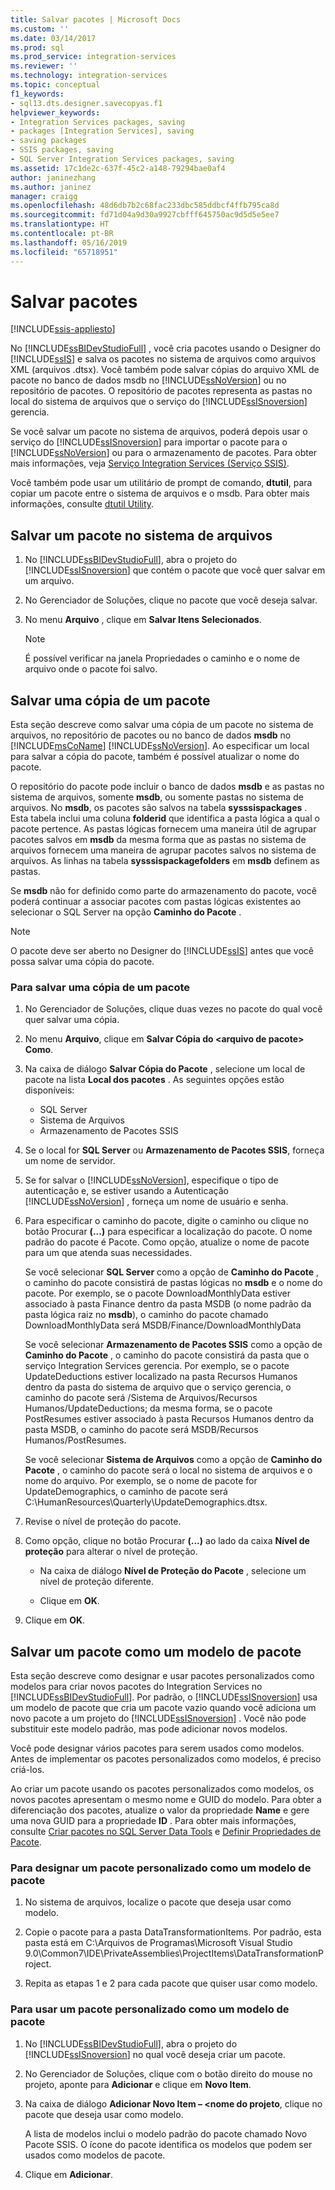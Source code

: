 ```yaml
---
title: Salvar pacotes | Microsoft Docs
ms.custom: ''
ms.date: 03/14/2017
ms.prod: sql
ms.prod_service: integration-services
ms.reviewer: ''
ms.technology: integration-services
ms.topic: conceptual
f1_keywords:
- sql13.dts.designer.savecopyas.f1
helpviewer_keywords:
- Integration Services packages, saving
- packages [Integration Services], saving
- saving packages
- SSIS packages, saving
- SQL Server Integration Services packages, saving
ms.assetid: 17c1de2c-637f-45c2-a148-79294bae0af4
author: janinezhang
ms.author: janinez
manager: craigg
ms.openlocfilehash: 48d6db7b2c68fac233dbc585ddbcf4ffb795ca8d
ms.sourcegitcommit: fd71d04a9d30a9927cbfff645750ac9d5d5e5ee7
ms.translationtype: HT
ms.contentlocale: pt-BR
ms.lasthandoff: 05/16/2019
ms.locfileid: "65718951"
---
```

# <a name="save-packages"></a>Salvar pacotes

[!INCLUDE[ssis-appliesto](../includes/ssis-appliesto-ssvrpluslinux-asdb-asdw-xxx.md)]


  No [!INCLUDE[ssBIDevStudioFull](../includes/ssbidevstudiofull-md.md)] , você cria pacotes usando o Designer do [!INCLUDE[ssIS](../includes/ssis-md.md)] e salva os pacotes no sistema de arquivos como arquivos XML (arquivos .dtsx). Você também pode salvar cópias do arquivo XML de pacote no banco de dados msdb no [!INCLUDE[ssNoVersion](../includes/ssnoversion-md.md)] ou no repositório de pacotes. O repositório de pacotes representa as pastas no local do sistema de arquivos que o serviço do [!INCLUDE[ssISnoversion](../includes/ssisnoversion-md.md)] gerencia.  
  
 Se você salvar um pacote no sistema de arquivos, poderá depois usar o serviço do [!INCLUDE[ssISnoversion](../includes/ssisnoversion-md.md)] para importar o pacote para o [!INCLUDE[ssNoVersion](../includes/ssnoversion-md.md)] ou para o armazenamento de pacotes. Para obter mais informações, veja [Serviço Integration Services &#40;Serviço SSIS&#41;](../integration-services/service/integration-services-service-ssis-service.md).  
  
 Você também pode usar um utilitário de prompt de comando, **dtutil**, para copiar um pacote entre o sistema de arquivos e o msdb. Para obter mais informações, consulte [dtutil Utility](../integration-services/dtutil-utility.md).  
## <a name="save-a-package-to-the-file-system"></a>Salvar um pacote no sistema de arquivos  
  
1.  No [!INCLUDE[ssBIDevStudioFull](../includes/ssbidevstudiofull-md.md)], abra o projeto do [!INCLUDE[ssISnoversion](../includes/ssisnoversion-md.md)] que contém o pacote que você quer salvar em um arquivo.  
  
2.  No Gerenciador de Soluções, clique no pacote que você deseja salvar.  
  
3.  No menu **Arquivo** , clique em **Salvar Itens Selecionados**.  
  
    > [!NOTE]  
    >  É possível verificar na janela Propriedades o caminho e o nome de arquivo onde o pacote foi salvo.  

## <a name="save-a-copy-of-a-package"></a>Salvar uma cópia de um pacote
  Esta seção descreve como salvar uma cópia de um pacote no sistema de arquivos, no repositório de pacotes ou no banco de dados **msdb** no [!INCLUDE[msCoName](../includes/msconame-md.md)] [!INCLUDE[ssNoVersion](../includes/ssnoversion-md.md)]. Ao especificar um local para salvar a cópia do pacote, também é possível atualizar o nome do pacote.  
  
 O repositório do pacote pode incluir o banco de dados **msdb** e as pastas no sistema de arquivos, somente **msdb**, ou somente pastas no sistema de arquivos. No **msdb**, os pacotes são salvos na tabela **sysssispackages** . Esta tabela inclui uma coluna **folderid** que identifica a pasta lógica a qual o pacote pertence. As pastas lógicas fornecem uma maneira útil de agrupar pacotes salvos em **msdb** da mesma forma que as pastas no sistema de arquivos fornecem uma maneira de agrupar pacotes salvos no sistema de arquivos. As linhas na tabela **sysssispackagefolders** em **msdb** definem as pastas.  
  
 Se **msdb** não for definido como parte do armazenamento do pacote, você poderá continuar a associar pacotes com pastas lógicas existentes ao selecionar o SQL Server na opção **Caminho do Pacote** .  
  
> [!NOTE]  
>  O pacote deve ser aberto no Designer do [!INCLUDE[ssIS](../includes/ssis-md.md)] antes que você possa salvar uma cópia do pacote.  
  
### <a name="to-save-a-copy-of-a-package"></a>Para salvar uma cópia de um pacote  
  
1.  No Gerenciador de Soluções, clique duas vezes no pacote do qual você quer salvar uma cópia.  
  
2.  No menu **Arquivo**, clique em **Salvar Cópia do \<arquivo de pacote> Como**.  
  
3.  Na caixa de diálogo **Salvar Cópia do Pacote** , selecione um local de pacote na lista **Local dos pacotes** . As seguintes opções estão disponíveis:  
    -   SQL Server
    -   Sistema de Arquivos 
    -   Armazenamento de Pacotes SSIS 
  
4.  Se o local for **SQL Server** ou **Armazenamento de Pacotes SSIS**, forneça um nome de servidor.  
  
5.  Se for salvar o [!INCLUDE[ssNoVersion](../includes/ssnoversion-md.md)], especifique o tipo de autenticação e, se estiver usando a Autenticação [!INCLUDE[ssNoVersion](../includes/ssnoversion-md.md)] , forneça um nome de usuário e senha.  
  
6.  Para especificar o caminho do pacote, digite o caminho ou clique no botão Procurar **(...)** para especificar a localização do pacote. O nome padrão do pacote é Pacote. Como opção, atualize o nome de pacote para um que atenda suas necessidades.  
  
     Se você selecionar **SQL Server** como a opção de **Caminho do Pacote** , o caminho do pacote consistirá de pastas lógicas no **msdb** e o nome do pacote. Por exemplo, se o pacote DownloadMonthlyData estiver associado à pasta Finance dentro da pasta MSDB (o nome padrão da pasta lógica raiz no **msdb**), o caminho do pacote chamado DownloadMonthlyData será MSDB/Finance/DownloadMonthlyData  
  
     Se você selecionar **Armazenamento de Pacotes SSIS** como a opção de **Caminho do Pacote** , o caminho do pacote consistirá da pasta que o serviço Integration Services gerencia. Por exemplo, se o pacote UpdateDeductions estiver localizado na pasta Recursos Humanos dentro da pasta do sistema de arquivo que o serviço gerencia, o caminho do pacote será /Sistema de Arquivos/Recursos Humanos/UpdateDeductions; da mesma forma, se o pacote PostResumes estiver associado à pasta Recursos Humanos dentro da pasta MSDB, o caminho do pacote será MSDB/Recursos Humanos/PostResumes.  
  
     Se você selecionar **Sistema de Arquivos** como a opção de **Caminho do Pacote** , o caminho do pacote será o local no sistema de arquivos e o nome do arquivo. Por exemplo, se o nome de pacote for UpdateDemographics, o caminho de pacote será C:\HumanResources\Quarterly\UpdateDemographics.dtsx.  
  
7.  Revise o nível de proteção do pacote.  
  
8.  Como opção, clique no botão Procurar **(...)** ao lado da caixa **Nível de proteção** para alterar o nível de proteção.  
  
    -   Na caixa de diálogo **Nível de Proteção do Pacote** , selecione um nível de proteção diferente.  
  
    -   Clique em **OK**.  
  
9. Clique em **OK**.  

## <a name="save-a-package-as-a-package-template"></a>Salvar um pacote como um modelo de pacote
 Esta seção descreve como designar e usar pacotes personalizados como modelos para criar novos pacotes do Integration Services no [!INCLUDE[ssBIDevStudioFull](../includes/ssbidevstudiofull-md.md)]. Por padrão, o [!INCLUDE[ssISnoversion](../includes/ssisnoversion-md.md)] usa um modelo de pacote que cria um pacote vazio quando você adiciona um novo pacote a um projeto do [!INCLUDE[ssISnoversion](../includes/ssisnoversion-md.md)] . Você não pode substituir este modelo padrão, mas pode adicionar novos modelos.  
  
 Você pode designar vários pacotes para serem usados como modelos. Antes de implementar os pacotes personalizados como modelos, é preciso criá-los.  
  
 Ao criar um pacote usando os pacotes personalizados como modelos, os novos pacotes apresentam o mesmo nome e GUID do modelo. Para obter a diferenciação dos pacotes, atualize o valor da propriedade **Name** e gere uma nova GUID para a propriedade **ID** . Para obter mais informações, consulte [Criar pacotes no SQL Server Data Tools](../integration-services/create-packages-in-sql-server-data-tools.md) e [Definir Propriedades de Pacote](../integration-services/set-package-properties.md).  
  
### <a name="to-designate-a-custom-package-as-a-package-template"></a>Para designar um pacote personalizado como um modelo de pacote  
  
1.  No sistema de arquivos, localize o pacote que deseja usar como modelo.  
  
2.  Copie o pacote para a pasta DataTransformationItems. Por padrão, esta pasta está em C:\Arquivos de Programas\Microsoft Visual Studio 9.0\Common7\IDE\PrivateAssemblies\ProjectItems\DataTransformationProject.  
  
3.  Repita as etapas 1 e 2 para cada pacote que quiser usar como modelo.  
  
### <a name="to-use-a-custom-package-as-a-package-template"></a>Para usar um pacote personalizado como um modelo de pacote  
  
1.  No [!INCLUDE[ssBIDevStudioFull](../includes/ssbidevstudiofull-md.md)], abra o projeto do [!INCLUDE[ssISnoversion](../includes/ssisnoversion-md.md)] no qual você deseja criar um pacote.  
  
2.  No Gerenciador de Soluções, clique com o botão direito do mouse no projeto, aponte para **Adicionar** e clique em **Novo Item**.  
  
3.  Na caixa de diálogo **Adicionar Novo Item – \<nome do projeto**, clique no pacote que deseja usar como modelo.  
  
     A lista de modelos inclui o modelo padrão do pacote chamado Novo Pacote SSIS. O ícone do pacote identifica os modelos que podem ser usados como modelos de pacote.  
  
4.  Clique em **Adicionar**.  
